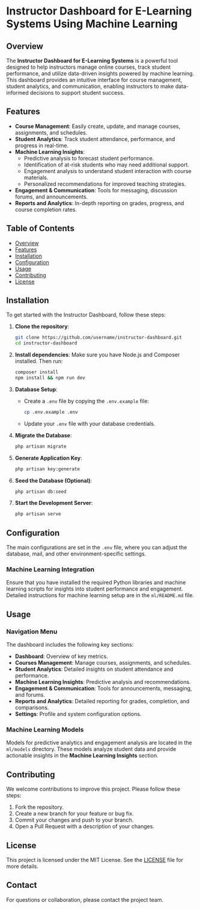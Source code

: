 # Instructor Dashboard for E-Learning Systems Using Machine Learning

## Overview

The **Instructor Dashboard for E-Learning Systems** is a powerful tool designed to help instructors manage online courses, track student performance, and utilize data-driven insights powered by machine learning. This dashboard provides an intuitive interface for course management, student analytics, and communication, enabling instructors to make data-informed decisions to support student success.

## Features

- **Course Management**: Easily create, update, and manage courses, assignments, and schedules.
- **Student Analytics**: Track student attendance, performance, and progress in real-time.
- **Machine Learning Insights**:
  - Predictive analysis to forecast student performance.
  - Identification of at-risk students who may need additional support.
  - Engagement analysis to understand student interaction with course materials.
  - Personalized recommendations for improved teaching strategies.
- **Engagement & Communication**: Tools for messaging, discussion forums, and announcements.
- **Reports and Analytics**: In-depth reporting on grades, progress, and course completion rates.

## Table of Contents

- [Overview](#overview)
- [Features](#features)
- [Installation](#installation)
- [Configuration](#configuration)
- [Usage](#usage)
- [Contributing](#contributing)
- [License](#license)

## Installation

To get started with the Instructor Dashboard, follow these steps:

1. **Clone the repository**:
    ```bash
    git clone https://github.com/username/instructor-dashboard.git
    cd instructor-dashboard
    ```

2. **Install dependencies**:
    Make sure you have Node.js and Composer installed. Then run:
    ```bash
    composer install
    npm install && npm run dev
    ```

3. **Database Setup**:
    - Create a `.env` file by copying the `.env.example` file:
        ```bash
        cp .env.example .env
        ```
    - Update your `.env` file with your database credentials.

4. **Migrate the Database**:
    ```bash
    php artisan migrate
    ```

5. **Generate Application Key**:
    ```bash
    php artisan key:generate
    ```

6. **Seed the Database (Optional)**:
    ```bash
    php artisan db:seed
    ```

7. **Start the Development Server**:
    ```bash
    php artisan serve
    ```

## Configuration

The main configurations are set in the `.env` file, where you can adjust the database, mail, and other environment-specific settings.

### Machine Learning Integration

Ensure that you have installed the required Python libraries and machine learning scripts for insights into student performance and engagement. Detailed instructions for machine learning setup are in the `ml/README.md` file.

## Usage

### Navigation Menu

The dashboard includes the following key sections:
- **Dashboard**: Overview of key metrics.
- **Courses Management**: Manage courses, assignments, and schedules.
- **Student Analytics**: Detailed insights on student attendance and performance.
- **Machine Learning Insights**: Predictive analysis and recommendations.
- **Engagement & Communication**: Tools for announcements, messaging, and forums.
- **Reports and Analytics**: Detailed reporting for grades, completion, and comparisons.
- **Settings**: Profile and system configuration options.

### Machine Learning Models

Models for predictive analytics and engagement analysis are located in the `ml/models` directory. These models analyze student data and provide actionable insights in the **Machine Learning Insights** section.

## Contributing

We welcome contributions to improve this project. Please follow these steps:

1. Fork the repository.
2. Create a new branch for your feature or bug fix.
3. Commit your changes and push to your branch.
4. Open a Pull Request with a description of your changes.

## License

This project is licensed under the MIT License. See the [LICENSE](LICENSE) file for more details.

## Contact

For questions or collaboration, please contact the project team.
